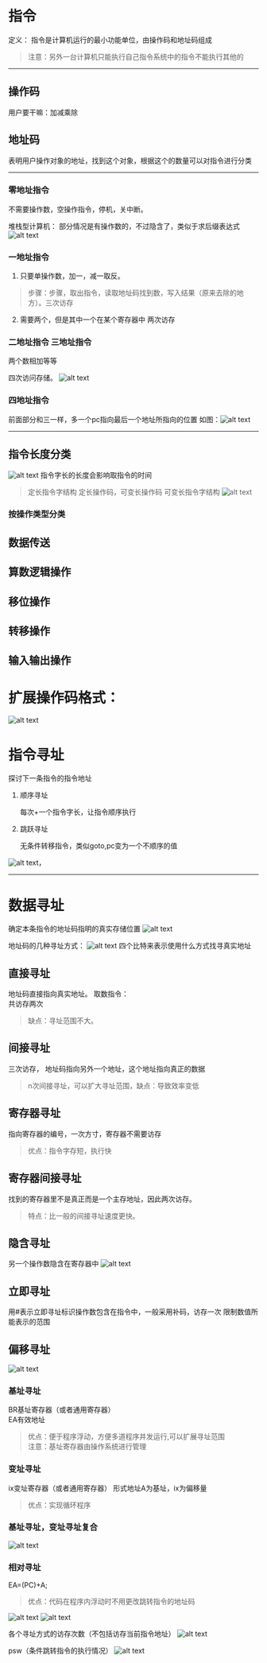 # 指令 #

定义：
指令是计算机运行的最小功能单位，由操作码和地址码组成  
>注意：另外一台计算机只能执行自己指令系统中的指令不能执行其他的



---
## 操作码

用户要干嘛：加减乘除


## 地址码

表明用户操作对象的地址，找到这个对象，根据这个的数量可以对指令进行分类

---
### 零地址指令

不需要操作数，空操作指令，停机，关中断。

堆栈型计算机：
部分情况是有操作数的，不过隐含了，类似于求后缀表达式
![alt text](image.png)

### 一地址指令

1. 只要单操作数，加一，减一取反。
>步骤：步骤，取出指令，读取地址码找到数，写入结果（原来去除的地方）。三次访存


2. 需要两个，但是其中一个在某个寄存器中
两次访存


### 二地址指令 三地址指令

两个数相加等等

四次访问存储。
![alt text](image-1.png)


### 四地址指令

前面部分和三一样，多一个pc指向最后一个地址所指向的位置
如图：![alt text](image-2.png)


---
## 指令长度分类

![alt text](image-4.png)
指令字长的长度会影响取指令的时间

>定长指令字结构
定长操作码，可变长操作码
>可变长指令字结构
![alt text](image-3.png)


### 按操作类型分类

## 数据传送

## 算数逻辑操作

## 移位操作

## 转移操作

## 输入输出操作

# 扩展操作码格式：
![alt text](image-5.png)



# 指令寻址
探讨下一条指令的指令地址

1. 顺序寻址
   
   每次+一个指令字长，让指令顺序执行
2. 跳跃寻址

    无条件转移指令，类似goto,pc变为一个不顺序的值
    
![alt text](image-6.png)，

---

# 数据寻址
确定本条指令的地址码指明的真实存储位置
![alt text](image-7.png)

地址码的几种寻址方式：
![alt text](image-8.png)
四个比特来表示使用什么方式找寻真实地址

## 直接寻址
地址码直接指向真实地址。
取数指令：  
共访存两次
>缺点：寻址范围不大。

## 间接寻址
三次访存，
地址码指向另外一个地址，这个地址指向真正的数据  
>n次间接寻址，可以扩大寻址范围，缺点：导致效率变低

## 寄存器寻址
指向寄存器的编号，一次方寸，寄存器不需要访存
>优点：指令字存短，执行快

## 寄存器间接寻址
找到的寄存器里不是真正而是一个主存地址，因此两次访存。
>特点：比一般的间接寻址速度更快。

## 隐含寻址
另一个操作数隐含在寄存器中
![alt text](image-9.png)

## 立即寻址
用#表示立即寻址标识操作数包含在指令中，一般采用补码，访存一次
限制数值所能表示的范围


## 偏移寻址
![alt text](image-10.png)
### 基址寻址
BR基址寄存器（或者通用寄存器）  
EA有效地址
>优点：便于程序浮动，方便多道程序并发运行,可以扩展寻址范围  
注意：基址寄存器由操作系统进行管理

### 变址寻址
ix变址寄存器（或者通用寄存器）
形式地址A为基址，ix为偏移量  
>优点：实现循环程序

### 基址寻址，变址寻址复合
![alt text](image-11.png)


### 相对寻址
EA=(PC)+A;  
>优点：代码在程序内浮动时不用更改跳转指令的地址码  

![alt text](image-12.png)
![alt text](image-13.png)

各个寻址方式的访存次数（不包括访存当前指令地址）
![alt text](image-14.png)



psw（条件跳转指令的执行情况）
![alt text](image-15.png)

